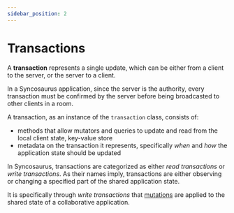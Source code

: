 ```yaml
---
sidebar_position: 2
---
```


# Transactions

A **transaction** represents a single update, which can be either from a client to the server, or the server to a client.

In a Syncosaurus application, since the server is the authority, every transaction must be confirmed by the server before being broadcasted to other clients in a room.

A transaction, as an instance of the `transaction` class, consists of:
- methods that allow mutators and queries to update and read from the local client state, key-value store
- metadata on the transaction it represents, specifically *when* and *how* the application state should be updated

In Syncosaurus, transactions are categorized as either *read transactions* or *write transactions*. As their names imply, transactions are either observing or changing a specified part of the shared application state.

It is specifically through *write transactions* that [mutations](https://syncosaurus.github.io/docs/core-concepts/mutators) are applied to the shared state of a collaborative application.
